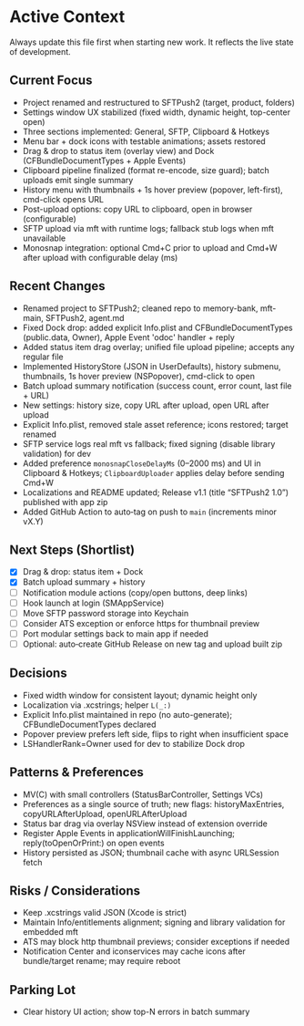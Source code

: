 # Active Context

Always update this file first when starting new work. It reflects the live state of development.

## Current Focus
- Project renamed and restructured to SFTPush2 (target, product, folders)
- Settings window UX stabilized (fixed width, dynamic height, top-center open)
- Three sections implemented: General, SFTP, Clipboard & Hotkeys
- Menu bar + dock icons with testable animations; assets restored
- Drag & drop to status item (overlay view) and Dock (CFBundleDocumentTypes + Apple Events)
- Clipboard pipeline finalized (format re-encode, size guard); batch uploads emit single summary
- History menu with thumbnails + 1s hover preview (popover, left-first), cmd-click opens URL
- Post-upload options: copy URL to clipboard, open in browser (configurable)
- SFTP upload via mft with runtime logs; fallback stub logs when mft unavailable
 - Monosnap integration: optional Cmd+C prior to upload and Cmd+W after upload with configurable delay (ms)

## Recent Changes
- Renamed project to SFTPush2; cleaned repo to memory-bank, mft-main, SFTPush2, agent.md
- Fixed Dock drop: added explicit Info.plist and CFBundleDocumentTypes (public.data, Owner), Apple Event 'odoc' handler + reply
- Added status item drag overlay; unified file upload pipeline; accepts any regular file
- Implemented HistoryStore (JSON in UserDefaults), history submenu, thumbnails, 1s hover preview (NSPopover), cmd-click to open
- Batch upload summary notification (success count, error count, last file + URL)
- New settings: history size, copy URL after upload, open URL after upload
- Explicit Info.plist, removed stale asset reference; icons restored; target renamed
- SFTP service logs real mft vs fallback; fixed signing (disable library validation) for dev
 - Added preference `monosnapCloseDelayMs` (0–2000 ms) and UI in Clipboard & Hotkeys; `ClipboardUploader` applies delay before sending Cmd+W
 - Localizations and README updated; Release v1.1 (title “SFTPush2 1.0”) published with app zip
 - Added GitHub Action to auto‑tag on push to `main` (increments minor vX.Y)

## Next Steps (Shortlist)
- [x] Drag & drop: status item + Dock
- [x] Batch upload summary + history
- [ ] Notification module actions (copy/open buttons, deep links)
- [ ] Hook launch at login (SMAppService)
- [ ] Move SFTP password storage into Keychain
- [ ] Consider ATS exception or enforce https for thumbnail preview
- [ ] Port modular settings back to main app if needed
 - [ ] Optional: auto‑create GitHub Release on new tag and upload built zip

## Decisions
- Fixed width window for consistent layout; dynamic height only
- Localization via .xcstrings; helper `L(_:)`
- Explicit Info.plist maintained in repo (no auto-generate); CFBundleDocumentTypes declared
- Popover preview prefers left side, flips to right when insufficient space
- LSHandlerRank=Owner used for dev to stabilize Dock drop

## Patterns & Preferences
- MV(C) with small controllers (StatusBarController, Settings VCs)
- Preferences as a single source of truth; new flags: historyMaxEntries, copyURLAfterUpload, openURLAfterUpload
- Status bar drag via overlay NSView instead of extension override
- Register Apple Events in applicationWillFinishLaunching; reply(toOpenOrPrint:) on open events
- History persisted as JSON; thumbnail cache with async URLSession fetch

## Risks / Considerations
- Keep .xcstrings valid JSON (Xcode is strict)
- Maintain Info/entitlements alignment; signing and library validation for embedded mft
- ATS may block http thumbnail previews; consider exceptions if needed
- Notification Center and iconservices may cache icons after bundle/target rename; may require reboot

## Parking Lot
- Clear history UI action; show top-N errors in batch summary
